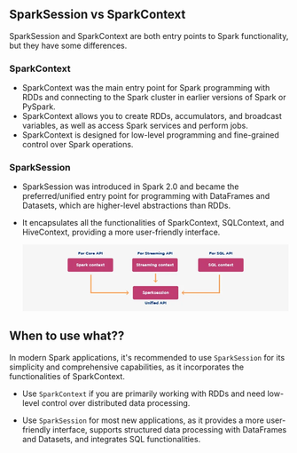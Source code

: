 ## SparkSession vs SparkContext

SparkSession and SparkContext are both entry points to Spark functionality, but they have some differences.

### SparkContext
- SparkContext was the main entry point for Spark programming with RDDs and connecting to the Spark cluster in earlier versions of Spark or PySpark.
- SparkContext allows you to create RDDs, accumulators, and broadcast variables, as well as access Spark services and perform jobs. 
- SparkContext is designed for low-level programming and fine-grained control over Spark operations.


### SparkSession
- SparkSession was introduced in Spark 2.0 and became the preferred/unified entry point for programming with DataFrames and Datasets, which are higher-level abstractions than RDDs.
- It encapsulates all the functionalities of SparkContext, SQLContext, and HiveContext, providing a more user-friendly interface.

  ![](https://github.com/rohish-zade/PySpark/blob/main/materials/sparkSession.webp)

## When to use what??
In modern Spark applications, it's recommended to use `SparkSession` for its simplicity and comprehensive capabilities, as it incorporates the functionalities of SparkContext.

- Use `SparkContext` if you are primarily working with RDDs and need low-level control over distributed data processing.

- Use `SparkSession` for most new applications, as it provides a more user-friendly interface, supports structured data processing with DataFrames and Datasets, and integrates SQL functionalities.
